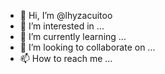 - 👋 Hi, I’m @lhyzacuitoo
- 👀 I’m interested in ...
- 🌱 I’m currently learning ...
- 💞️ I’m looking to collaborate on ...
- 📫 How to reach me ...

<!---
lhyzacuitoo/lhyzacuitoo is a ✨ special ✨ repository because its `README.md` (this file) appears on your GitHub profile.
You can click the Preview link to take a look at your changes.
--->

